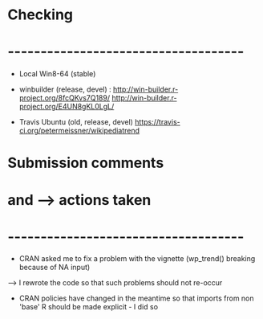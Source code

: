 # Checking
# ------------------------------------

- Local Win8-64 (stable)

- winbuilder (release, devel) :
  http://win-builder.r-project.org/8fcQKvs7Q189/
  http://win-builder.r-project.org/E4UN8gKL0LgL/
  
  
- Travis Ubuntu (old, release, devel)
  https://travis-ci.org/petermeissner/wikipediatrend


# Submission comments 
# and --> actions taken
# ------------------------------------

- CRAN asked me to fix a problem with the vignette (wp_trend() breaking because of NA input)

--> I rewrote the code so that such problems should not re-occur 


- CRAN policies have changed in the meantime so that imports from non 'base' R should be made explicit - I did so 

